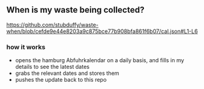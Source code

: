 ## When is my waste being collected?
  https://github.com/stubduffy/waste-when/blob/cefde9e44e8203a9c875bce77b908bfa861f6b07/cal.json#L1-L6
  
  ### how it works
  - opens the hamburg Abfuhrkalendar on a daily basis, and fills in my details to see the latest dates
  - grabs the relevant dates and stores them
  - pushes the update back to this repo
  
